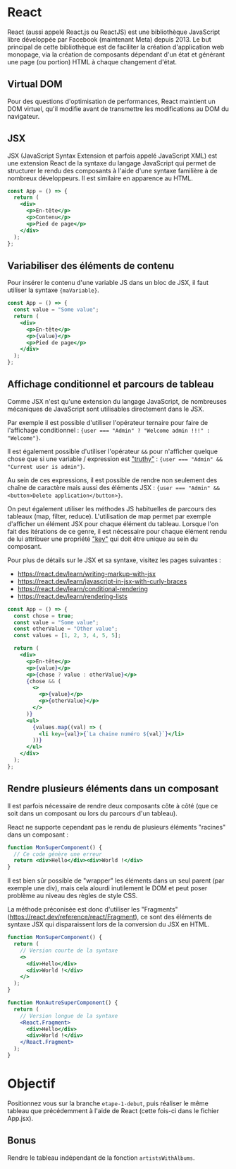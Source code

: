 # React

React (aussi appelé React.js ou ReactJS) est une bibliothèque JavaScript libre développée par Facebook (maintenant Meta) depuis 2013. Le but principal de cette bibliothèque est de faciliter la création d'application web monopage, via la création de composants dépendant d'un état et générant une page (ou portion) HTML à chaque changement d'état.

## Virtual DOM

Pour des questions d'optimisation de performances, React maintient un DOM virtuel, qu'il modifie avant de transmettre les modifications au DOM du navigateur.

## JSX

JSX (JavaScript Syntax Extension et parfois appelé JavaScript XML) est une extension React de la syntaxe du langage JavaScript qui permet de structurer le rendu des composants à l'aide d'une syntaxe familière à de nombreux développeurs. Il est similaire en apparence au HTML.

```jsx
const App = () => {
  return (
    <div>
      <p>En-tête</p>
      <p>Contenu</p>
      <p>Pied de page</p>
    </div>
  );
};
```

## Variabiliser des éléments de contenu

Pour insérer le contenu d'une variable JS dans un bloc de JSX, il faut utiliser la syntaxe `{maVariable}`.

```jsx
const App = () => {
  const value = "Some value";
  return (
    <div>
      <p>En-tête</p>
      <p>{value}</p>
      <p>Pied de page</p>
    </div>
  );
};
```

## Affichage conditionnel et parcours de tableau

Comme JSX n'est qu'une extension du langage JavaScript, de nombreuses mécaniques de JavaScript sont utilisables directement dans le JSX.

Par exemple il est possible d'utiliser l'opérateur ternaire pour faire de l'affichage conditionnel : `{user === "Admin" ? "Welcome admin !!!" : "Welcome"}`.

Il est également possible d'utiliser l'opérateur `&&` pour n'afficher quelque chose que si une variable / expression est ["truthy"](https://developer.mozilla.org/fr/docs/Glossary/Truthy) : `{user === "Admin" && "Current user is admin"}`.

Au sein de ces expressions, il est possible de rendre non seulement des chaîne de caractère mais aussi des éléments JSX : `{user === "Admin" && <button>Delete application</button>}`.

On peut également utiliser les méthodes JS habituelles de parcours des tableaux (map, filter, reduce). L'utilisation de map permet par exemple d'afficher un élément JSX pour chaque élément du tableau.
Lorsque l'on fait des itérations de ce genre, il est nécessaire pour chaque élément rendu de lui attribuer une propriété ["key"](https://react.dev/learn/rendering-lists#keeping-list-items-in-order-with-key) qui doit être unique au sein du composant.

Pour plus de détails sur le JSX et sa syntaxe, visitez les pages suivantes :

- https://react.dev/learn/writing-markup-with-jsx
- https://react.dev/learn/javascript-in-jsx-with-curly-braces
- https://react.dev/learn/conditional-rendering
- https://react.dev/learn/rendering-lists

```jsx
const App = () => {
  const chose = true;
  const value = "Some value";
  const otherValue = "Other value";
  const values = [1, 2, 3, 4, 5, 5];

  return (
    <div>
      <p>En-tête</p>
      <p>{value}</p>
      <p>{chose ? value : otherValue}</p>
      {chose && (
        <>
          <p>{value}</p>
          <p>{otherValue}</p>
        </>
      )}
      <ul>
        {values.map((val) => (
          <li key={val}>{`La chaine numéro ${val}`}</li>
        ))}
      </ul>
    </div>
  );
};
```

## Rendre plusieurs éléments dans un composant

Il est parfois nécessaire de rendre deux composants côte à côté (que ce soit dans un composant ou lors du parcours d'un tableau).

React ne supporte cependant pas le rendu de plusieurs éléments "racines" dans un composant :

```jsx
function MonSuperComponent() {
  // Ce code génère une erreur
  return <div>Hello</div><div>World !</div>
}
```

Il est bien sûr possible de "wrapper" les éléments dans un seul parent (par exemple une div), mais cela alourdi inutilement le DOM et peut poser problème au niveau des règles de style CSS.

La méthode préconisée est donc d'utiliser les "Fragments" (https://react.dev/reference/react/Fragment), ce sont des éléments de syntaxe JSX qui disparaissent lors de la conversion du JSX en HTML.

```jsx
function MonSuperComponent() {
  return (
    // Version courte de la syntaxe
    <>
      <div>Hello</div>
      <div>World !</div>
    </>
  );
}

function MonAutreSuperComponent() {
  return (
    // Version longue de la syntaxe
    <React.Fragment>
      <div>Hello</div>
      <div>World !</div>
    </React.Fragment>
  );
}
```

# Objectif

Positionnez vous sur la branche `etape-1-debut`, puis réaliser le même tableau que précédemment à l'aide de React (cette fois-ci dans le fichier App.jsx).

## Bonus

Rendre le tableau indépendant de la fonction `artistsWithAlbums`.
